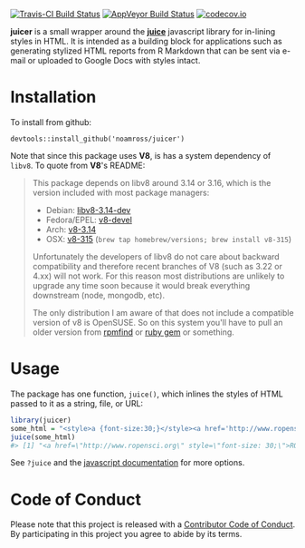 <!-- README.md is generated from README.Rmd. Please edit that file -->
[![Travis-CI Build Status](https://travis-ci.org/noamross/juicer.svg?branch=master)](https://travis-ci.org/noamross/juicer) [![AppVeyor Build Status](https://ci.appveyor.com/api/projects/status/github/noamross/juicer?branch=master&svg=true)](https://ci.appveyor.com/project/noamross/juicer) [![codecov.io](https://codecov.io/github/noamross/juicer/coverage.svg?branch=master)](https://codecov.io/github/noamross/juicer?branch=master)

**juicer** is a small wrapper around the **[juice](https://github.com/Automattic/juice)** javascript library for in-lining styles in HTML. It is intended as a building block for applications such as generating stylized HTML reports from R Markdown that can be sent via e-mail or uploaded to Google Docs with styles intact.

Installation
============

To install from github:

    devtools::install_github('noamross/juicer')

Note that since this package uses **V8**, is has a system dependency of `libv8`. To quote from **V8**'s README:

> This package depends on libv8 around 3.14 or 3.16, which is the version included with most package managers:
>
> -   Debian: [libv8-3.14-dev](https://packages.debian.org/sid/libv8-3.14-dev)
> -   Fedora/EPEL: [v8-devel](https://apps.fedoraproject.org/packages/v8-devel)
> -   Arch: [v8-3.14](https://aur.archlinux.org/packages/v8-3.14/)
> -   OSX: [v8-315](https://github.com/Homebrew/homebrew-versions/blob/master/v8-315.rb) (`brew tap homebrew/versions; brew install v8-315`)
>
> Unfortunately the developers of libv8 do not care about backward compatibility and therefore recent branches of V8 (such as 3.22 or 4.xx) will not work. For this reason most distributions are unlikely to upgrade any time soon because it would break everything downstream (node, mongodb, etc).
>
> The only distribution I am aware of that does not include a compatible version of v8 is OpenSUSE. So on this system you'll have to pull an older version from [rpmfind](http://www.rpmfind.net/linux/rpm2html/search.php?query=v8&system=opensuse) or [ruby gem](https://rubygems.org/gems/libv8/versions/3.16.14.7) or something.

Usage
=====

The package has one function, `juice()`, which inlines the styles of HTML passed to it as a string, file, or URL:

``` r
library(juicer)
some_html = "<style>a {font-size:30;}</style><a href='http://www.ropensci.org'>ROpenSci</a>"
juice(some_html)
#> [1] "<a href=\"http://www.ropensci.org\" style=\"font-size: 30;\">ROpenSci</a>"
```

See `?juice` and the [javascript documentation](https://github.com/Automattic/juice) for more options.

Code of Conduct
===============

Please note that this project is released with a [Contributor Code of Conduct](CONDUCT.md). By participating in this project you agree to abide by its terms.
